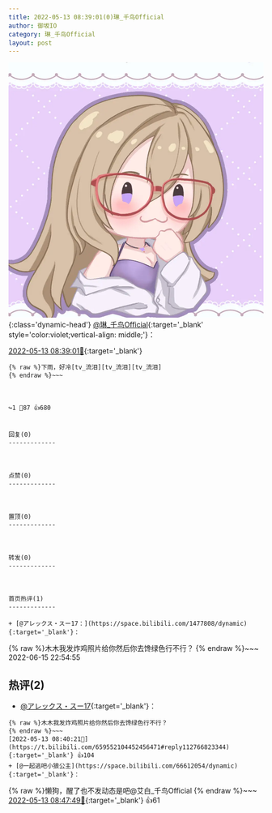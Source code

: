 ```yaml
---
title: 2022-05-13 08:39:01(0)琳_千鸟Official
author: 御坂IO
category: 琳_千鸟Official
layout: post
---
```


![img](/images/c0a88f85ebd0d056f37b114e0748e69556c8b488.jpg){:class='dynamic-head'}
[@琳_千鸟Official](https://space.bilibili.com/1620923329/dynamic){:target='_blank' style='color:violet;vertical-align: middle;'}：

[2022-05-13 08:39:01🔗](https://t.bilibili.com/659552104452456471){:target='_blank'}

~~~
{% raw %}下雨，好冷[tv_流泪][tv_流泪][tv_流泪]
{% endraw %}~~~



↪️1 💬87 👍680


回复(0)
-------------



点赞(0)
-------------



置顶(0)
-------------



转发(0)
-------------



首页热评(1)
-------------

+ [@アレックス・スー17：](https://space.bilibili.com/1477808/dynamic){:target='_blank'}：
~~~
{% raw %}木木我发炸鸡照片给你然后你去馋绿色行不行？
{% endraw %}~~~
2022-06-15 22:54:55


热评(2)
-------------

+ [@アレックス・スー17](https://space.bilibili.com/1477808/dynamic){:target='_blank'}：
~~~
{% raw %}木木我发炸鸡照片给你然后你去馋绿色行不行？
{% endraw %}~~~
[2022-05-13 08:40:21🔗](https://t.bilibili.com/659552104452456471#reply112766823344){:target='_blank'} 👍104
+ [@一起逃吧小狼公主](https://space.bilibili.com/66612054/dynamic){:target='_blank'}：
~~~
{% raw %}懒狗，醒了也不发动态是吧@艾白_千鸟Official
{% endraw %}~~~
[2022-05-13 08:47:49🔗](https://t.bilibili.com/659552104452456471#reply112767265680){:target='_blank'} 👍61


